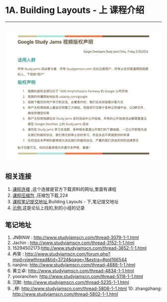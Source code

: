 # 1A. Building Layouts - 上 课程介绍

---
![Alt text](/image/cpright.png)
---
##  相关连接

  1.  [课程连接](http://www.studyjamscn.com/thread-222-1-1.html) ,这个连接是官方下载资料的网址,里面有课程
  2.  [课程压缩包](http://120.52.72.21/7xry3e.com2.z0.glb.qiniucdn.com/studyjams/udacity/2016/1B-GDSub-v2.zip
) ,压缩包下载,224
  3.  [课程笔记提交地址](http://www.studyjamscn.com/forum-150-1.html),Building Layouts - 下,笔记提交地址
  4.  [示例](http://www.studyjamscn.com/thread-1173-1-1.html),这是论坛上找的,别的小组的记录

##  笔记地址
1.	JNBINW : <http://www.studyjamscn.com/thread-3079-1-1.html>
2.	Jachin : <http://www.studyjamscn.com/thread-3152-1-1.html>
3.  15294502173:<http://www.studyjamscn.com/thread-3852-1-1.html>
4.  冉笑 : <http://www.studyjamscn.com/forum.php?mod=viewthread&tid=3724&page=1&extra=#pid166544>
5.  nanjins: <http://www.studyjamscn.com/thread-4688-1-1.html>
6.  黄立卓: <http://www.studyjamscn.com/thread-4834-1-1.html>
7.  yooranchen: <http://www.studyjamscn.com/thread-5118-1-1.html>
8.  沉默: <http://www.studyjamscn.com/thread-5235-1-1.html>
9.  _穆: <http://www.studyjamscn.com/thread-5806-1-1.html>
10: zhangzhang: <http://www.studyjamscn.com/thread-5802-1-1.html>
